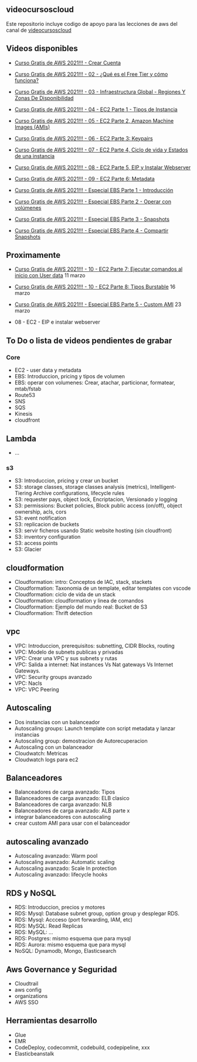 ## videocursoscloud

Este repositorio incluye codigo de apoyo para las lecciones de aws del canal de [videocursoscloud](https://www.youtube.com/c/MiguelArranzVideocursoscloud)

## Videos disponibles

- [Curso Gratis de AWS 2021!!! - Crear Cuenta](https://www.youtube.com/watch?v=UWoELWDw3nY)
- [Curso Gratis de AWS 2021!!! - 02 - ¿Qué es el Free Tier y cómo funciona?](https://www.youtube.com/watch?v=HOYs0PeaT_I)
- [Curso Gratis de AWS 2021!!! - 03 - Infraestructura Global - Regiones Y Zonas De Disponibilidad](https://www.youtube.com/watch?v=b3CcVm7E4u4)
- [Curso Gratis de AWS 2021!!! - 04 - EC2 Parte 1 - Tipos de Instancia](https://www.youtube.com/watch?v=xQsaJ5QWC-g)
- [Curso Gratis de AWS 2021!!! - 05 - EC2 Parte 2, Amazon Machine Images (AMIs)](https://www.youtube.com/watch?v=snYEWXARxeE)
- [Curso Gratis de AWS 2021!!! - 06 - EC2 Parte 3: Keypairs](https://www.youtube.com/watch?v=BborOYHhE00)
- [Curso Gratis de AWS 2021!!! - 07 - EC2 Parte 4, Ciclo de vida y Estados de una instancia](https://youtu.be/kf-mOpG_7Ao)
- [Curso Gratis de AWS 2021!!! - 08 - EC2 Parte 5, EIP y Instalar Webserver](https://youtu.be/dXhL_8LT2xg)
- [Curso Gratis de AWS 2021!!! - 09 - EC2 Parte 6: Metadata](https://youtu.be/X8c_BaCbpNw)



- [Curso Gratis de AWS 2021!!!  - Especial EBS Parte 1 - Introducción](https://youtu.be/4Kul06FzfKw)
- [Curso Gratis de AWS 2021!!! -  Especial EBS Parte 2 - Operar con volúmenes](https://youtu.be/rQjgVLbKJOE)
- [Curso Gratis de AWS 2021!!! -  Especial EBS Parte 3 - Snapshots](https://youtu.be/NmfJ4ptULj0)
- [Curso Gratis de AWS 2021!!! -  Especial EBS Parte 4 - Compartir Snapshots](https://youtu.be/LVwHl_q6dPM)






## Proximamente 
- [Curso Gratis de AWS 2021!!! - 10 - EC2 Parte 7:  Ejecutar comandos al inicio con User data](https://youtu.be/I4kEJ7sRYj0) 11 marzo
- [Curso Gratis de AWS 2021!!! - 10 - EC2 Parte 8: Tipos Burstable](https://youtu.be/rbICsGAgv84) 16 marzo
- [Curso Gratis de AWS 2021!!! -  Especial EBS Parte 5 - Custom AMI](https://youtu.be/71wKZk1zzNk) 23 marzo

- 08 - EC2 - EIP e instalar webserver

## To Do o lista de videos pendientes de grabar

### Core
- EC2 - user data y metadata
- EBS: Introduccion, pricing y tipos de volumen
- EBS: operar con volumenes: Crear, atachar, particionar, formatear, mtab/fstab
- Route53
- SNS
- SQS
- Kinesis
- cloudfront

## Lambda
- ...

### s3
- S3: Introduccion, pricing y crear un bucket
- S3: storage classes, storage classes analysis (metrics), Intelligent-Tiering Archive configurations, lifecycle rules
- S3: requester pays, object lock, Encriptacion, Versionado y logging
- S3: permissions: Bucket policies, Block public access (on/off), object ownership, acls, cors
- S3: event notification
- S3: replicacion de buckets
- S3: servir ficheros usando Static website hosting (sin cloudfront)
- S3: inventory configuration
- S3: access points
- S3: Glacier

## cloudformation
- Cloudformation: intro: Conceptos de IAC, stack, stackets
- Cloudformation: Taxonomia de un template, editar templates con vscode
- Cloudformation: ciclo de vida de un stack
- Cloudformation: cloudformation y linea de comandos 
- Cloudformation: Ejemplo del mundo real: Bucket de S3
- Cloudformation: Thrift detection

## vpc
- VPC: Introduccion, prerequisitos: subnetting, CIDR Blocks, routing
- VPC: Modelo de subnets publicas y privadas
- VPC: Crear una VPC y sus subnets y  rutas 
- VPC: Salida a internet: Nat instances Vs Nat gateways Vs Internet Gateways.
- VPC: Security groups avanzado 
- VPC: Nacls
- VPC: VPC Peering

## Autoscaling
- Dos instancias con un balanceador
- Autoscaling groups: Launch template con script metadata y lanzar instancias
- Autoscaling group: demostracion de Autorecuperacion 
- Autoscaling con un balanceador
- Cloudwatch: Metricas
- Cloudwatch logs para ec2

## Balanceadores
- Balanceadores de carga avanzado: Tipos
- Balanceadores de carga avanzado: ELB clasico
- Balanceadores de carga avanzado: NLB
- Balanceadores de carga avanzado: ALB parte x
- integrar balanceadores con autoscaling
- crear custom AMI para usar con el balanceador

## autoscaling avanzado
- Autoscaling avanzado: Warm pool
- Autoscaling avanzado: Automatic scaling
- Autoscaling avanzado: Scale In protection
- Autoscaling avanzado: lifecycle hooks


## RDS y NoSQL
- RDS: Introduccion, precios y motores
- RDS: Mysql: Database subnet group, option group y desplegar RDS.
- RDS: Mysql: Accceso (port forwarding, IAM, etc)
- RDS: MySQL: Read Replicas
- RDS: MySQL: ...
- RDS: Postgres: mismo esquema que para mysql
- RDS: Aurora: mismo esquema que para mysql
- NoSQL: Dynamodb, Mongo, Elasticsearch

## Aws Governance y Seguridad
- Cloudtrail
- aws config
- organizations
- AWS SSO

## Herramientas desarrollo
- Glue
- EMR
- CodeDeploy, codecommit, codebuild, codepipeline, xxx
- Elasticbeanstalk

